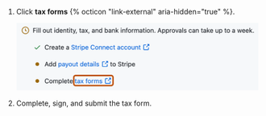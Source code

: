 1. Click **tax forms** {% octicon "link-external" aria-hidden="true" %}.

    ![Screenshot of the {% data variables.product.prodname_sponsors %} dashboard. A link, labeled "tax forms," is outlined in dark orange.](/assets/images/help/sponsors/tax-form-link.png)

1. Complete, sign, and submit the tax form.
